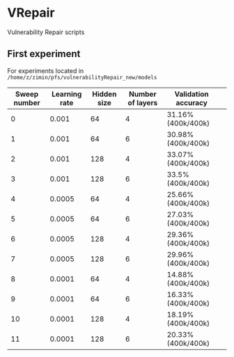 # VRepair
Vulnerability Repair scripts

## First experiment

For experiments located in `/home/z/zimin/pfs/vulnerabilityRepair_new/models`

| Sweep number | Learning rate | Hidden size | Number of layers | Validation accuracy |   |
|--------------|---------------|-------------|------------------|---------------------|---|
| 0            | 0.001         | 64          | 4                | 31.16% (400k/400k)  |   |
| 1            | 0.001         | 64          | 6                | 30.98% (400k/400k)  |   |
| 2            | 0.001         | 128         | 4                | 33.07% (400k/400k)  |   |
| 3            | 0.001         | 128         | 6                | 33.5% (400k/400k)   |   |
| 4            | 0.0005        | 64          | 4                | 25.66% (400k/400k)  |   |
| 5            | 0.0005        | 64          | 6                | 27.03% (400k/400k)  |   |
| 6            | 0.0005        | 128         | 4                | 29.36% (400k/400k)  |   |
| 7            | 0.0005        | 128         | 6                | 29.96% (400k/400k)  |   |
| 8            | 0.0001        | 64          | 4                | 14.88% (400k/400k)  |   |
| 9            | 0.0001        | 64          | 6                | 16.33% (400k/400k)  |   |
| 10           | 0.0001        | 128         | 4                | 18.19% (400k/400k)  |   |
| 11           | 0.0001        | 128         | 6                | 20.33% (400k/400k)  |   |
